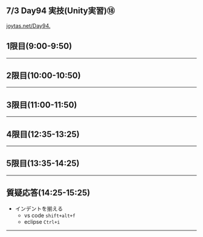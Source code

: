 ## 7/3 Day94 実技(Unity実習)⑱
[joytas.net/Day94.]()
## 1限目(9:00-9:50)
---
## 2限目(10:00-10:50)
---
## 3限目(11:00-11:50)
---
## 4限目(12:35-13:25)
---
## 5限目(13:35-14:25)
---
## 質疑応答(14:25-15:25)
- インデントを揃える
	- vs code `shift+alt+f`
	- eclipse `Ctrl+i`
---
